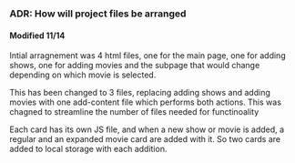 ### ADR: How will project files be arranged

#### Modified 11/14

Intial arragnement was 4 html files, one for the main page, one for adding shows, one for adding movies and the subpage
that would change depending on which movie is selected. 

This has been changed to 3 files, replacing adding shows and adding movies with one add-content file which performs both
actions. This was chagned to streamline the number of files needed for functinoality

Each card has its own JS file, and when a new show or movie is added, a regular and an expanded movie card are added with it.
So two cards are added to local storage with each addition.
